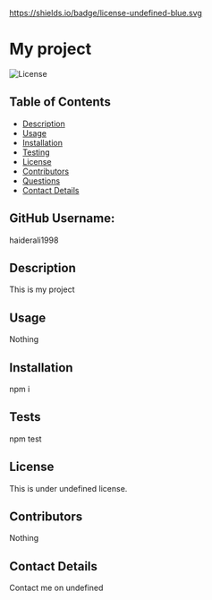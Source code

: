 
  
  https://shields.io/badge/license-undefined-blue.svg

  # My project

  ![License](https://img.shields.io/badge/License-undefined-blue)
  
  ## Table of Contents
  * [Description](#description)
  * [Usage](#repository)
  * [Installation](#install)
  * [Testing](#test)
  * [License](#license)
  * [Contributors](#contribute)
  * [Questions](#questions)
  * [Contact Details](#email)
   
  ## GitHub Username:
  haiderali1998
  
  <a name='description'></a>
  ## Description
  This is my project

  <a name='repository'></a>
  ## Usage
  Nothing

  <a name='install'></a>
  ## Installation
  npm i

  <a name='tests'></a>
  ## Tests
  npm test

  <a name='license'></a>
  ## License
  This is under  undefined license.

  <a name='contribute'></a>
  ## Contributors
  Nothing
  
  ## Contact Details
  Contact me on undefined
